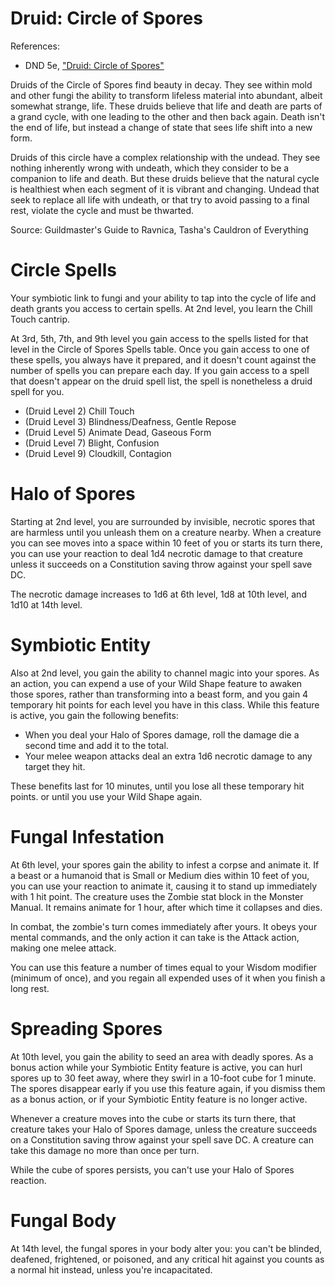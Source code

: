 # Druid:  Circle of Spores

References:

* DND 5e, ["Druid: Circle of Spores"](http://dnd5e.wikidot.com/druid:spores)

Druids of the Circle of Spores find beauty in decay. They see within mold and other fungi the ability to transform lifeless material into abundant, albeit somewhat strange, life. These druids believe that life and death are parts of a grand cycle, with one leading to the other and then back again. Death isn't the end of life, but instead a change of state that sees life shift into a new form.

Druids of this circle have a complex relationship with the undead. They see nothing inherently wrong with undeath, which they consider to be a companion to life and death. But these druids believe that the natural cycle is healthiest when each segment of it is vibrant and changing. Undead that seek to replace all life with undeath, or that try to avoid passing to a final rest, violate the cycle and must be thwarted.

Source: Guildmaster's Guide to Ravnica, Tasha's Cauldron of Everything

# Circle Spells

Your symbiotic link to fungi and your ability to tap into the cycle of life and death grants you access to certain spells. At 2nd level, you learn the Chill Touch cantrip.

At 3rd, 5th, 7th, and 9th level you gain access to the spells listed for that level in the Circle of Spores Spells table. Once you gain access to one of these spells, you always have it prepared, and it doesn't count against the number of spells you can prepare each day. If you gain access to a spell that doesn't appear on the druid spell list, the spell is nonetheless a druid spell for you.

* (Druid Level 2) Chill Touch
* (Druid Level 3) Blindness/Deafness, Gentle Repose
* (Druid Level 5) Animate Dead, Gaseous Form
* (Druid Level 7) Blight, Confusion
* (Druid Level 9) Cloudkill, Contagion

# Halo of Spores

Starting at 2nd level, you are surrounded by invisible, necrotic spores that are harmless until you unleash them on a creature nearby. When a creature you can see moves into a space within 10 feet of you or starts its turn there, you can use your reaction to deal 1d4 necrotic damage to that creature unless it succeeds on a Constitution saving throw against your spell save DC. 

The necrotic damage increases to 1d6 at 6th level, 1d8 at 10th level, and 1d10 at 14th level.

# Symbiotic Entity

Also at 2nd level, you gain the ability to channel magic into your spores. As an action, you can expend a use of your Wild Shape feature to awaken those spores, rather than transforming into a beast form, and you gain 4 temporary hit points for each level you have in this class. While this feature is active, you gain the following benefits:

* When you deal your Halo of Spores damage, roll the damage die a second time and add it to the total.
* Your melee weapon attacks deal an extra 1d6 necrotic damage to any target they hit.

These benefits last for 10 minutes, until you lose all these temporary hit points. or until you use your Wild Shape again.

# Fungal Infestation

At 6th level, your spores gain the ability to infest a corpse and animate it. If a beast or a humanoid that is Small or Medium dies within 10 feet of you, you can use your reaction to animate it, causing it to stand up immediately with 1 hit point. The creature uses the Zombie stat block in the Monster Manual. It remains animate for 1 hour, after which time it collapses and dies.

In combat, the zombie's turn comes immediately after yours. It obeys your mental commands, and the only action it can take is the Attack action, making one melee attack.

You can use this feature a number of times equal to your Wisdom modifier (minimum of once), and you regain all expended uses of it when you finish a long rest.

# Spreading Spores

At 10th level, you gain the ability to seed an area with deadly spores. As a bonus action while your Symbiotic Entity feature is active, you can hurl spores up to 30 feet away, where they swirl in a 10-foot cube for 1 minute. The spores disappear early if you use this feature again, if you dismiss them as a bonus action, or if your Symbiotic Entity feature is no longer active.

Whenever a creature moves into the cube or starts its turn there, that creature takes your Halo of Spores damage, unless the creature succeeds on a Constitution saving throw against your spell save DC. A creature can take this damage no more than once per turn.

While the cube of spores persists, you can't use your Halo of Spores reaction.

# Fungal Body

At 14th level, the fungal spores in your body alter you: you can't be blinded, deafened, frightened, or poisoned, and any critical hit against you counts as a normal hit instead, unless you're incapacitated.
